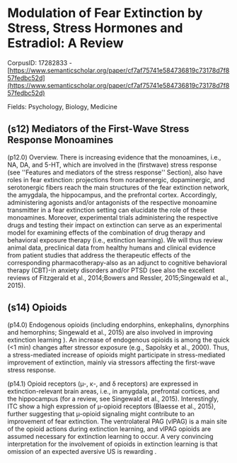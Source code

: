 # Modulation of Fear Extinction by Stress, Stress Hormones and Estradiol: A Review

CorpusID: 17282833 - [https://www.semanticscholar.org/paper/cf7af75741e584736819c73178d7f857fedbc52d](https://www.semanticscholar.org/paper/cf7af75741e584736819c73178d7f857fedbc52d)

Fields: Psychology, Biology, Medicine

## (s12) Mediators of the First-Wave Stress Response Monoamines
(p12.0) Overview. There is increasing evidence that the monoamines, i.e., NA, DA, and 5-HT, which are involved in the (firstwave) stress response (see ''Features and mediators of the stress response'' Section), also have roles in fear extinction: projections from noradrenergic, dopaminergic, and serotonergic fibers reach the main structures of the fear extinction network, the amygdala, the hippocampus, and the prefrontal cortex. Accordingly, administering agonists and/or antagonists of the respective monoamine transmitter in a fear extinction setting can elucidate the role of these monoamines. Moreover, experimental trials administering the respective drugs and testing their impact on extinction can serve as an experimental model for examining effects of the combination of drug therapy and behavioral exposure therapy (i.e., extinction learning). We will thus review animal data, preclinical data from healthy humans and clinical evidence from patient studies that address the therapeutic effects of the corresponding pharmacotherapy-also as an adjunct to cognitive behavioral therapy (CBT)-in anxiety disorders and/or PTSD (see also the excellent reviews of Fitzgerald et al., 2014;Bowers and Ressler, 2015;Singewald et al., 2015).
## (s14) Opioids
(p14.0) Endogenous opioids (including endorphins, enkephalins, dynorphins and hemorphins; Singewald et al., 2015) are also involved in improving extinction learning ). An increase of endogenous opioids is among the quick (<1 min) changes after stressor exposure (e.g., Sapolsky et al., 2000). Thus, a stress-mediated increase of opioids might participate in stress-mediated improvement of extinction, mainly via stressors affecting the first-wave stress response.

(p14.1) Opioid receptors (µ-, κ-, and δ receptors) are expressed in extinction-relevant brain areas, i.e., in amygdala, prefrontal cortices, and the hippocampus (for a review, see Singewald et al., 2015). Interestingly, ITC show a high expression of µ-opioid receptors (Blaesse et al., 2015), further suggesting that µ-opioid signaling might contribute to an improvement of fear extinction. The ventrolateral PAG (vlPAG) is a main site of the opioid actions during extinction learning, and vlPAG opioids are assumed necessary for extinction learning to occur. A very convincing interpretation for the involvement of opioids in extinction learning is that omission of an expected aversive US is rewarding .

